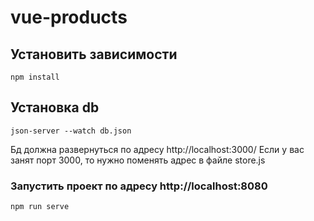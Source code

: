 # vue-products

## Установить зависимости
```
npm install
```

## Установка db
```
json-server --watch db.json
```
Бд должна развернуться по адресу http://localhost:3000/
Если у вас занят порт 3000, то нужно поменять адрес в файле store.js

### Запустить проект по адресу http://localhost:8080
```
npm run serve
```